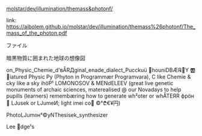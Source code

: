 [molstar/dev/illumination/themass&photonf/](https://github.com/aibolem/molstar/edit/master/dev/illumination/themass%26photonf/readme.md)


link: https://aibolem.github.io/molstar/dev/illumination/themass%26photonf/The_mass_of_the_photon.pdf


ファイル

暗黒物質に囲まれた地球の想像図


on_Physic_Chemie_d'вÅRДginal_enade_dialect_Pucckuü 🚻houniDBÆ℞🍋Y  🆎🦊iatured  Physic Py (Phyton in Programmær Programvara), C like Chemie & cky like a sky ihöPჼ LOMONOSOV & MENdELEEV (great live genetic monuments of archaic sciences, materealised @ our Novadays to help pupills (learners) remembæring how to generate wh²oter or whÅTEЯR фрöн 🔅 LJusek or LJumeИ; light imei co💽 ©°₾€¥円)


PhotoLJumიн°©yNThesisek_synthesizer

Lee 🐝dgeჼs
